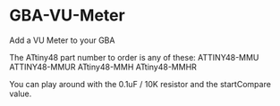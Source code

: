 # GBA-VU-Meter
Add a VU Meter to your GBA

The ATtiny48 part number to order is any of these:
ATTINY48-MMU
ATTINY48-MMUR
ATtiny48-MMH
ATtiny48-MMHR

You can play around with the 0.1uF / 10K resistor and the startCompare value.
